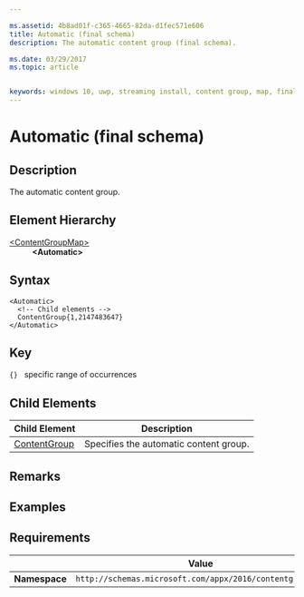 ```yaml
---

ms.assetid: 4b8ad01f-c365-4665-82da-d1fec571e606
title: Automatic (final schema)
description: The automatic content group (final schema).

ms.date: 03/29/2017
ms.topic: article


keywords: windows 10, uwp, streaming install, content group, map, final content group, automatic content group
---
```


# Automatic (final schema)

## Description
The automatic content group.

## Element Hierarchy
<dl>
<dt><a href="element-final-contentgroupmap.md">&lt;ContentGroupMap&gt;</a></dt>
<dd><b>&lt;Automatic&gt;</b></dd>
</dl>

## Syntax
```syntax
<Automatic>
  <!-- Child elements -->
  ContentGroup{1,2147483647}
</Automatic>
```

## Key
`{}`   specific range of occurrences

## Child Elements

| Child Element | Description |
|---------------|-------------|
| [ContentGroup](element-final-automatic-contentgroup.md) | Specifies the automatic content group. |

## Remarks

## Examples

## Requirements

|          | Value        |
|----------|--------------|
| **Namespace** | `http://schemas.microsoft.com/appx/2016/contentgroupmap` |